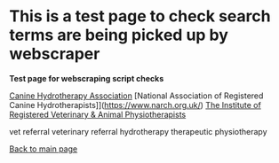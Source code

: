 # This is a test page to check search terms are being picked up by webscraper

**Test page for webscraping script checks**

[Canine Hydrotherapy Association](https://www.canine-hydrotherapy.org/) 
[National Association of Registered Canine Hydrotherapists]](https://www.narch.org.uk/)
[The Institute of Registered Veterinary & Animal Physiotherapists](https://www.irvap.org.uk/)

vet referral
veterinary referral
hydrotherapy
therapeutic
physiotherapy

[Back to main page](https://chrisdnewton.github.io/)


